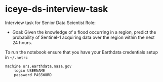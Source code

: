 # iceye-ds-interview-task

Interview task for Senior Data Scientist Role:
- Goal: Given the knowledge of a flood occurring in a region, predict the probability of Sentinel-1 acquiring data over the region within the next 24 hours.

To run the notebook ensure that you have your Earthdata credentials setup in `~/.netrc`

```
machine urs.earthdata.nasa.gov
    login USERNAME
    password PASSWORD
```



